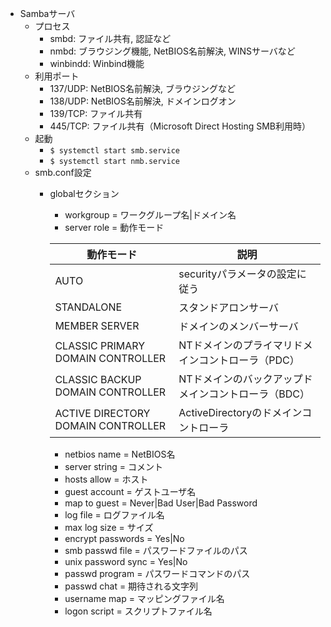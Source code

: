 - Sambaサーバ
    - プロセス
        - smbd: ファイル共有, 認証など
        - nmbd: ブラウジング機能, NetBIOS名前解決, WINSサーバなど
        - winbindd: Winbind機能
    - 利用ポート
        - 137/UDP: NetBIOS名前解決, ブラウジングなど
        - 138/UDP: NetBIOS名前解決, ドメインログオン
        - 139/TCP: ファイル共有
        - 445/TCP: ファイル共有（Microsoft Direct Hosting SMB利用時）
    - 起動
        - `$ systemctl start smb.service`
        - `$ systemctl start nmb.service`
    - smb.conf設定
        - globalセクション
            - workgroup = ワークグループ名|ドメイン名  
            - server role = 動作モード

            | 動作モード | 説明 |
            | --- | --- |
            | AUTO | securityパラメータの設定に従う |
            | STANDALONE | スタンドアロンサーバ |
            | MEMBER SERVER | ドメインのメンバーサーバ |
            | CLASSIC PRIMARY DOMAIN CONTROLLER | NTドメインのプライマリドメインコントローラ（PDC） |
            | CLASSIC BACKUP DOMAIN CONTROLLER | NTドメインのバックアップドメインコントローラ（BDC） |
            | ACTIVE DIRECTORY DOMAIN CONTROLLER | ActiveDirectoryのドメインコントローラ |

            - netbios name = NetBIOS名
            - server string = コメント
            - hosts allow = ホスト
            - guest account = ゲストユーザ名
            - map to guest = Never|Bad User|Bad Password
            - log file = ログファイル名
            - max log size = サイズ
            - encrypt passwords = Yes|No
            - smb passwd file = パスワードファイルのパス
            - unix password sync = Yes|No
            - passwd program = パスワードコマンドのパス
            - passwd chat = 期待される文字列
            - username map = マッピングファイル名
            - logon script = スクリプトファイル名
